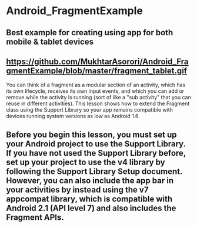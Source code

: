 # Android_FragmentExample
Best example for creating using app for both mobile &amp; tablet devices 
--
https://github.com/MukhtarAsorori/Android_FragmentExample/blob/master/fragment_tablet.gif
--
You can think of a fragment as a modular section of an activity, which has its own lifecycle, receives its own input events, and which you can add or remove while the activity is running (sort of like a "sub activity" that you can reuse in different activities). This lesson shows how to extend the Fragment class using the Support Library so your app remains compatible with devices running system versions as low as Android 1.6.

Before you begin this lesson, you must set up your Android project to use the Support Library. If you have not used the Support Library before, set up your project to use the v4 library by following the Support Library Setup document. However, you can also include the app bar in your activities by instead using the v7 appcompat library, which is compatible with Android 2.1 (API level 7) and also includes the Fragment APIs.
--
